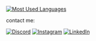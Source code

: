 <!-- [![Diby's GitHub Stats](https://github-readme-stats.vercel.app/api?username=d1by&theme=transparent&hide=prs,issues,contribs&show_icons=true&hide_border=true&include_all_commits=true&custom_title=stats)](https://github.com/anuraghazra/github-readme-stats) -->
[![Most Used Languages](https://github-readme-stats.vercel.app/api/top-langs/?username=d1by&layout=compact&langs_count=10&theme=transparent&hide_border=true&hide_title=false&custom_title=languages)](https://github.com/anuraghazra/github-readme-stats)

contact me:

[![Discord](https://img.shields.io/badge/Discord-%237289DA.svg?logo=discord&logoColor=white)](https://discord.gg/frErDjHStx) [![Instagram](https://img.shields.io/badge/Instagram-%23E4405F.svg?logo=Instagram&logoColor=white)](https://instagram.com/xdiby) [![LinkedIn](https://img.shields.io/badge/LinkedIn-%230077B5.svg?logo=linkedin&logoColor=white)](https://linkedin.com/in/dibymohapatra) 
